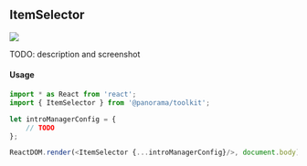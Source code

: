 ## ItemSelector

<img src='https://cloud.githubusercontent.com/assets/1127259/11770143/7432a538-a1ac-11e5-8e89-890621d263ca.png'>

TODO: description and screenshot


#### Usage
```js
import * as React from 'react';
import { ItemSelector } from '@panorama/toolkit';

let introManagerConfig = {
	// TODO
};

ReactDOM.render(<ItemSelector {...introManagerConfig}/>, document.body);
```
